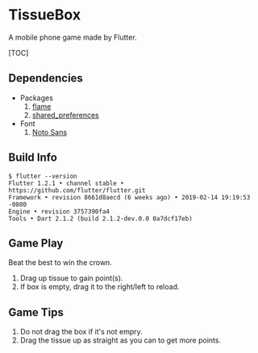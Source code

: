 # TissueBox
A mobile phone game made by Flutter.

[TOC]

## Dependencies
- Packages
	1. [flame](https://pub.dartlang.org/packages/flame)
	2. [shared_preferences](https://pub.dartlang.org/packages/shared_preferences)
- Font
	1. [Noto Sans](https://www.google.com/get/noto/#sans-lgc)

## Build Info
```
$ flutter --version
Flutter 1.2.1 • channel stable • https://github.com/flutter/flutter.git
Framework • revision 8661d8aecd (6 weeks ago) • 2019-02-14 19:19:53 -0800
Engine • revision 3757390fa4
Tools • Dart 2.1.2 (build 2.1.2-dev.0.0 0a7dcf17eb)
```
## Game Play
Beat the best to win the crown.
1. Drag up tissue to gain point(s).
2. If box is empty, drag it to the right/left to reload.

## Game Tips
1. Do not drag the box if it's not empry.
2. Drag the tissue up as straight as you can to get more points.


